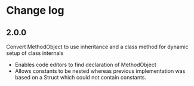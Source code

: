 # Change log

## 2.0.0
Convert MethodObject to use inheritance and a class method for dynamic setup of class internals
  - Enables code editors to find declaration of MethodObject
  - Allows constants to be nested whereas previous implementation was based on a Struct which could not contain constants.
